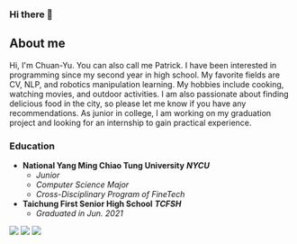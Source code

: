### Hi there 👋
## About me
Hi, I'm Chuan-Yu. You can also call me Patrick. I have been interested in programming since my second year in high school. My favorite fields are CV, NLP, and robotics manipulation learning. My hobbies include cooking, watching movies, and outdoor activities. I am also passionate about finding delicious food in the city, so please let me know if you have any recommendations. As junior in college, I am working on my graduation project and looking for an internship to gain practical experience.


### Education
- **National Yang Ming Chiao Tung University** ***NYCU***
  - *Junior*
  - *Computer Science Major*
  - *Cross-Disciplinary Program of FineTech*
- **Taichung First Senior High School** ***TCFSH***
  - *Graduated in Jun. 2021*


![](https://github-profile-summary-cards.vercel.app/api/cards/profile-details?username=ailuropodaWu&theme=transparent)
![](https://github-profile-summary-cards.vercel.app/api/cards/stats?username=ailuropodaWu&theme=transparent)
![](https://github-profile-summary-cards.vercel.app/api/cards/most-commit-language?username=ailuropodaWu&theme=transparent)



<!--
**ailuropodaWu/ailuropodaWu** is a ✨ _special_ ✨ repository because its `README.md` (this file) appears on your GitHub profile.

Here are some ideas to get you started:

- 🔭 I’m currently working on ...
- 🌱 I’m currently learning ...
- 👯 I’m looking to collaborate on ...
- 🤔 I’m looking for help with ...
- 💬 Ask me about ...
- 📫 How to reach me: ...
- 😄 Pronouns: ...
- ⚡ Fun fact: ...
-->
